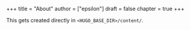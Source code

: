 +++
title = "About"
author = ["epsilon"]
draft = false
chapter = true
+++

This gets created directly in `<HUGO_BASE_DIR>/content/`.
